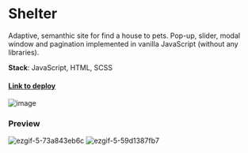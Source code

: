 # Shelter

Adaptive, semanthic site for find a house to pets. Pop-up, slider, modal window and pagination implemented in vanilla JavaScript (without any libraries).  

**Stack**: JavaScript, HTML, SCSS

#### [Link to deploy](https://aniretakey.github.io/shelter/shelter/)

![image](https://github.com/aniretakey/shelter/assets/121668605/548b2377-b086-47b0-9378-b76b92be8852)


### Preview
![ezgif-5-73a843eb6c](https://github.com/aniretakey/shelter/assets/121668605/9d08370c-d662-4196-8416-052cdcac038c)
![ezgif-5-59d1387fb7](https://github.com/aniretakey/shelter/assets/121668605/dddf2ced-1899-4823-8642-d0be64c790cb)
